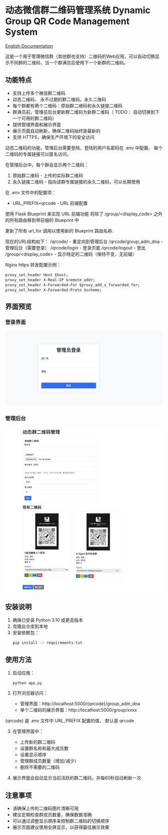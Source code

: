 # 动态微信群二维码管理系统  Dynamic Group QR Code Management System

[English Documentation](README_EN.md)

这是一个用于管理微信群（其他群也支持）二维码的Web应用，可以自动切换显示不同群的二维码，当一个群满员后使用下一个新群的二维码。

## 功能特点

- 支持上传多个微信群二维码
- 动态二维码， 永不过期的群二维码，永久二维码
- 每个群都有两个二维码：原始群二维码和永久链接二维码
- 群满员前，管理员后台更新群二维码为新群二维码（ TODO： 自动切换到下一个可用的群二维码）
- 提供管理界面和展示界面
- 展示页面自动刷新，确保二维码始终是最新的
- 支持 HTTPS，确保生产环境下的安全访问

动态二维码的功能，管理后台需要登陆，登陆的用户名密码在 .env 中配置。 每个二维码的专属链接可以匿名访问。

在管理后台中，每个群会显示两个二维码：
1. 原始群二维码 - 上传的实际群二维码
2. 永久链接二维码 - 指向该群专属链接的永久二维码，可以长期使用

在 .env 文件中的配置项：
- URL_PREFIX=qrcode - URL 前缀配置

使用 Flask Blueprint 来实现 URL 前缀功能
将除了 /group/<display_code> 之外的所有路由移到带前缀的 Blueprint 中

更新了所有 url_for 调用以使用新的 Blueprint 路由名称.

现在的URL结构如下：
/qrcode/ - 重定向到管理后台
/qrcode/group_adm_dna - 管理后台（需要登录）
/qrcode/login - 登录页面
/qrcode/logout - 登出
/group/<display_code> - 显示特定的二维码（保持不变，无前缀）

Nginx https 转发配置示例：

```
proxy_set_header Host $host;
proxy_set_header X-Real-IP $remote_addr;
proxy_set_header X-Forwarded-For $proxy_add_x_forwarded_for;
proxy_set_header X-Forwarded-Proto $scheme;
```

## 界面预览

### 登录界面
![登录界面](/images/login.png)

### 管理后台
![管理后台](/images/qrcode_admin.png)

## 安装说明

1. 确保已安装 Python 3.10 或更高版本
2. 克隆此仓库到本地
3. 安装依赖包：
   ```bash
   pip install -r requirements.txt
   ```

## 使用方法

1. 启动应用：
   ```bash
   python app.py
   ```

2. 打开浏览器访问：
   - 管理界面：http://localhost:5000/{qrcode}/group_adm_dna
   - 单个二维码的展示界面：http://localhost:5000/group/xxxx

{qrcode} 是 .env 文件中 URL_PREFIX 配置的值， 默认是 qrcode

3. 在管理界面中：
   - 上传新的群二维码
   - 设置群名称和最大成员数
   - 设置显示顺序
   - 管理群成员数量（增加/减少）
   - 删除不需要的二维码

4. 展示界面会自动显示当前活跃的群二维码，并每60秒自动刷新一次

## 注意事项

- 请确保上传的二维码图片清晰可用
- 建议定期检查群成员数量，确保数据准确
- 可以通过调整显示顺序来控制群二维码的切换顺序
- 展示页面建议使用全屏显示，以获得最佳展示效果 